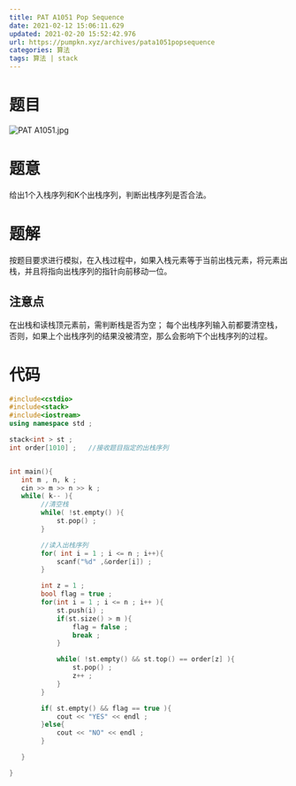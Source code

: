 ```yaml
---
title: PAT A1051 Pop Sequence
date: 2021-02-12 15:06:11.629
updated: 2021-02-20 15:52:42.976
url: https://pumpkn.xyz/archives/pata1051popsequence
categories: 算法
tags: 算法 | stack
---
```


# 题目
![PAT A1051.jpg](https://pumpkn.xyz/upload/2021/02/PAT%20A1051-66ad05cb84db4a3f84fe685694cc0719.jpg)
# 题意
给出1个入栈序列和K个出栈序列，判断出栈序列是否合法。
# 题解
按题目要求进行模拟，在入栈过程中，如果入栈元素等于当前出栈元素，将元素出栈，并且将指向出栈序列的指针向前移动一位。
## 注意点
在出栈和读栈顶元素前，需判断栈是否为空；
每个出栈序列输入前都要清空栈，否则，如果上个出栈序列的结果没被清空，那么会影响下个出栈序列的过程。
# 代码
```c++
#include<cstdio>
#include<stack>
#include<iostream>
using namespace std ;

stack<int > st ;
int order[1010] ;   //接收题目指定的出栈序列


int main(){
   int m , n, k ;
   cin >> m >> n >> k ;
   while( k-- ){
        //清空栈
        while( !st.empty() ){
            st.pop() ;
        }

        //读入出栈序列
        for( int i = 1 ; i <= n ; i++){
            scanf("%d" ,&order[i]) ;
        }

        int z = 1 ;
        bool flag = true ;
        for(int i = 1 ; i <= n ; i++ ){
            st.push(i) ;
            if(st.size() > m ){
                flag = false ;
                break ;
            }

            while( !st.empty() && st.top() == order[z] ){
                st.pop() ;
                z++ ;
            }
        }

        if( st.empty() && flag == true ){
            cout << "YES" << endl ;
        }else{
            cout << "NO" << endl ;
        }

   }

}

```